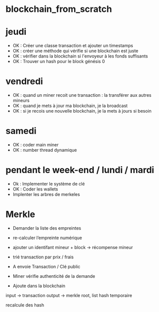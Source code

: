 # blockchain_from_scratch

# jeudi
- OK : Créer une classe transaction et ajouter un timestamps
- OK : créer une méthode qui vérifie si une blockchain est juste
- OK : vérifier dans la blockchain si l'envoyeur à les fonds suffisants
- OK : Trouver un hash pour le block génésis 0

# vendredi 
- OK : quand un miner recoit une transaction :  la transférer aux autres mineurs
- OK : quand je mets à jour ma blockchain, je la broadcast
- OK : si je recois une nouvelle blockchain, je la mets à jours si besoin
  
# samedi 
- OK : coder main miner
- OK : number thread dynamique

# pendant le week-end / lundi / mardi 
- Ok : Implementer le système de clé
- OK : Coder les wallets
- Implenter les arbres de merkeles
  
# Merkle 
- Demander la liste des empreintes
- re-calculer l’empreinte numérique

- ajouter un identifant mineur + block -> récompense mineur
- trié transaction par prix / frais


- A envoie Transaction / Clé public
- Miner vérifie authenticité de la demande
- Ajoute dans la blockchain

input -> transaction
output -> merkle root, list hash temporaire

recalcule des hash